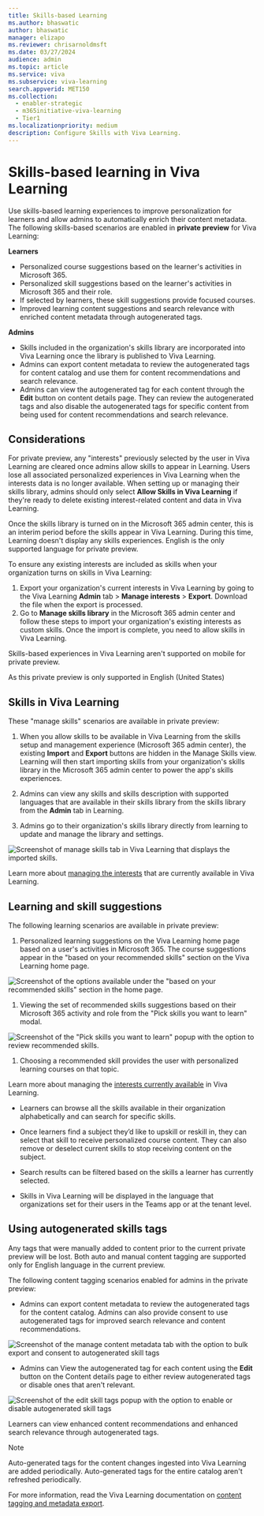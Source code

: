 ```yaml
---
title: Skills-based Learning 
ms.author: bhaswatic
author: bhaswatic
manager: elizapo
ms.reviewer: chrisarnoldmsft
ms.date: 03/27/2024
audience: admin
ms.topic: article
ms.service: viva
ms.subservice: viva-learning
search.appverid: MET150
ms.collection:
  - enabler-strategic
  - m365initiative-viva-learning
  - Tier1
ms.localizationpriority: medium
description: Configure Skills with Viva Learning.
---
```


# Skills-based learning in Viva Learning

Use skills-based learning experiences to improve personalization for learners and allow admins to automatically enrich their content metadata.
The following skills-based scenarios are enabled in **private preview** for Viva Learning:

**Learners**

- Personalized course suggestions based on the learner's activities in Microsoft 365. 
- Personalized skill suggestions based on the learner's activities in Microsoft 365 and their role.
- If selected by learners, these skill suggestions provide focused courses. 
- Improved learning content suggestions and search relevance with enriched content metadata through autogenerated tags.

**Admins**

- Skills included in the organization's skills library are incorporated into Viva Learning once the library is published to Viva Learning.
- Admins can export content metadata to review the autogenerated tags for content catalog and use them for content recommendations and search relevance. 
- Admins can view the autogenerated tag for each content through the **Edit** button on content details page. They can review the autogenerated tags and also disable the autogenerated tags for specific content from being used for content recommendations and search relevance.

## Considerations 

For private preview, any "interests" previously selected by the user in Viva Learning are cleared once admins allow skills to appear in Learning. Users lose all associated personalized experiences in Viva Learning when the interests data is no longer available. When setting up or managing their skills library, admins should only select **Allow Skills in Viva Learning** if they're ready to delete existing interest-related content and data in Viva Learning.

Once the skills library is turned on in the Microsoft 365 admin center, this is an interim period before the skills appear in Viva Learning. During this time, Learning doesn't display any skills experiences. 
English is the only supported language for private preview. 

To ensure any existing interests are included as skills when your organization turns on skills in Viva Learning: 

1. Export your organization's current interests in Viva Learning by going to the Viva Learning **Admin** tab > **Manage interests** > **Export**. Download the file when the export is processed. 
2. Go to **Manage skills library** in the Microsoft 365 admin center and follow these steps to import your organization's existing interests as custom skills. Once the import is complete, you need to allow skills in Viva Learning. 

Skills-based experiences in Viva Learning aren't supported on mobile for private preview. 

As this private preview is only supported in English (United States)


## Skills in Viva Learning

These "manage skills" scenarios are available in private preview:

1. When you allow skills to be available in Viva Learning from the skills setup and management experience (Microsoft 365 admin center), the existing **Import** and **Export** buttons are hidden in the Manage Skills view. Learning will then start importing skills from your organization's skills library in the Microsoft 365 admin center to power the app's skills experiences. 

2. Admins can view any skills and skills description with supported languages that are available in their skills library from the skills library from the **Admin** tab in Learning.

3. Admins go to their organization's skills library directly from learning to update and manage the library and settings.


![Screenshot of manage skills tab in Viva Learning that displays the imported skills.](../media/learning/skills-learning-manage-skills.png)


Learn more about [managing the interests](/viva/learning/interests) that are currently available in Viva Learning. 

## Learning and skill suggestions

The following learning scenarios are available in private preview:

1. Personalized learning suggestions on the Viva Learning home page based on a user's activities in Microsoft 365. The course suggestions appear in the "based on your recommended skills" section on the Viva Learning home page. 


![Screenshot of the options available under the "based on your recommended skills" section in the home page.](../media/learning/skills-recommendation.png)

1. Viewing the set of recommended skills suggestions based on their Microsoft 365 activity and role from the "Pick skills you want to learn" modal. 

![Screenshot of the "Pick skills you want to learn" popup with the option to review recommended skills.](../media/learning/skills-pick-skills.png)

1. Choosing a recommended skill provides the user with personalized learning courses on that topic. 

Learn more about managing the [interests currently available](https://support.microsoft.com/en-au/office/personalize-your-learning-with-viva-learning-ca774f08-6bed-441b-a74b-3aac15cd9019) in Viva Learning.

- Learners can browse all the skills available in their organization alphabetically and can search for specific skills.

- Once learners find a subject they’d like to upskill or reskill in, they can select that skill to receive personalized course content. They can also remove or deselect current skills to stop receiving content on the subject. 

- Search results can be filtered based on the skills a learner has currently selected.

- Skills in Viva Learning will be displayed in the language that organizations set for their users in the Teams app or at the tenant level. 

## Using autogenerated skills tags 

Any tags that were manually added to content prior to the current private preview will be lost.
Both auto and manual content tagging are supported only for English language in the current preview. 

The following content tagging scenarios enabled for admins in the private preview:

- Admins can export content metadata to review the autogenerated tags for the content catalog. Admins can also provide consent to use autogenerated tags for improved search relevance and content recommendations. 

![Screenshot of the manage content metadata tab with the option to bulk export and consent to autogenerated skill tags](../media/learning/skills-bulk-import.png)

- Admins can View the autogenerated tag for each content using the **Edit** button on the Content details page to either review autogenerated tags or disable ones that aren't relevant.

![Screenshot of the edit skill tags popup with the option to enable or disable autogenerated skill tags](../media/learning/skills-autogenerated-tags.png)

Learners can view enhanced content recommendations and enhanced search relevance through autogenerated tags. 

>[!NOTE]
> Auto-generated tags for the content changes ingested into Viva Learning are added periodically. Auto-generated tags for the entire catalog aren't refreshed periodically.

For more information, read the Viva Learning documentation on [content tagging and metadata export](/viva/learning/content-tagging).